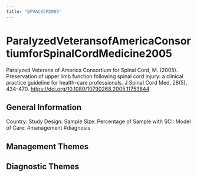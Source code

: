 ```yaml
---
title: "@PVACSCM2005"
---
```


# ParalyzedVeteransofAmericaConsortiumforSpinalCordMedicine2005
Paralyzed Veterans of America Consortium for Spinal Cord, M. (2005). Preservation of upper limb function following spinal cord injury: a clinical practice guideline for health-care professionals. J Spinal Cord Med, 28(5), 434-470. https://doi.org/10.1080/10790268.2005.11753844 

## General Information
Country: 
Study Design: 
Sample Size: 
Percentage of Sample with SCI:
Model of Care: #management #diagnosis

## Management Themes


## Diagnostic Themes
